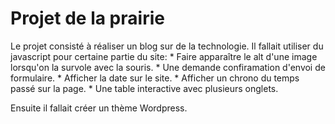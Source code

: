 **Projet de la prairie**
  ====================

Le projet consisté à réaliser un blog sur de la technologie.
Il fallait utiliser du javascript pour certaine partie du site:
	* Faire apparaître le alt d'une image lorsqu'on la survole avec la souris.
	* Une demande confiramation d'envoi de formulaire.
	* Afficher la date sur le site.
	* Afficher un chrono du temps passé sur la page.
	* Une table interactive avec plusieurs onglets.

Ensuite il fallait créer un thème Wordpress.